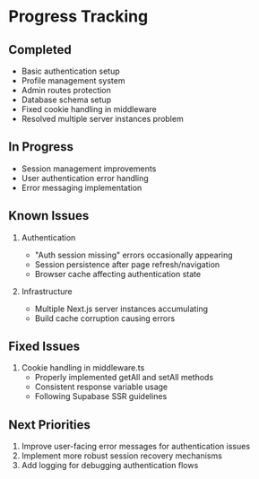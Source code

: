 # Progress Tracking

## Completed
- Basic authentication setup
- Profile management system
- Admin routes protection
- Database schema setup
- Fixed cookie handling in middleware
- Resolved multiple server instances problem

## In Progress
- Session management improvements
- User authentication error handling
- Error messaging implementation

## Known Issues
1. Authentication
   - "Auth session missing" errors occasionally appearing
   - Session persistence after page refresh/navigation
   - Browser cache affecting authentication state

2. Infrastructure
   - Multiple Next.js server instances accumulating
   - Build cache corruption causing errors

## Fixed Issues
1. Cookie handling in middleware.ts
   - Properly implemented getAll and setAll methods
   - Consistent response variable usage
   - Following Supabase SSR guidelines

## Next Priorities
1. Improve user-facing error messages for authentication issues
2. Implement more robust session recovery mechanisms
3. Add logging for debugging authentication flows 